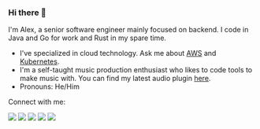 ### Hi there 👋

I'm Alex, a senior software engineer mainly focused on backend. I code in Java and Go for work and Rust in my spare time.  

- I've specialized in cloud technology. Ask me about [AWS](https://www.credly.com/badges/e089009d-ed19-4048-a3e3-eda4c816d7ea/public_url) and [Kubernetes](https://www.credly.com/badges/42309c07-f199-41a8-870c-db135b38bb24/public_url).
- I'm a self-taught music production enthusiast who likes to code tools to make music with. You can find my latest audio plugin [here](https://pumpstation-plugin.com/).  
- Pronouns: He/Him

Connect with me:
<p>
<a href="https://www.alexliesenfeld.com"><img src="https://img.shields.io/badge/-Website-555555?style=flat&logo=Google-Chrome&logoColor=white"/></a>
<a href="https://linkedin.com/in/alexander-liesenfeld"><img src="https://img.shields.io/badge/-LinkedIn-0077B5?style=flat&logo=Linkedin&logoColor=white"/></a>
<a href="mailto:alexander.liesenfeld@outlook.com"><img src="https://img.shields.io/badge/-Email-D14836?style=flat&logo=mail.ru&logoColor=white"/></a>
<a href="https://dev.to/alexliesenfeld"><img src="https://img.shields.io/badge/-Blog-1877F2?style=flat&logo=dev.to&logoColor=white"/></a>
<a href="https://soundcloud.com/alexliesenfeld"><img src="https://img.shields.io/badge/-SoundCloud-E4405F?style=flat&logo=SoundCloud&logoColor=white"/></a>
</p>

